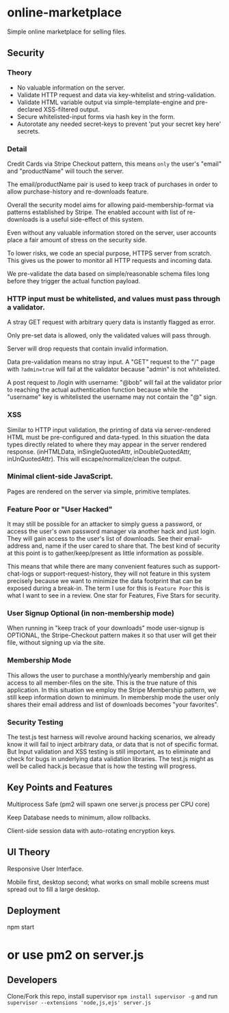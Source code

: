 # online-marketplace
Simple online marketplace for selling files.

## Security

### Theory

- No valuable information on the server.
- Validate HTTP request and data via key-whitelist and string-validation.
- Validate HTML variable output via simple-template-engine and pre-declared XSS-filtered output.
- Secure whitelisted-input forms via hash key in the form.
- Autorotate any needed secret-keys to prevent 'put your secret key here' secrets.

### Detail

Credit Cards via Stripe Checkout pattern, this means ```only``` the user's "email" and "productName" will touch the server.

The email/productName pair is used to keep track of purchases in order to allow purchase-history and re-downloads feature.

Overall the security model aims for allowing paid-membership-format via patterns established by Stripe.
The enabled account with list of re-downloads is a useful side-effect of this system.

Even without any valuable information stored on the server, user accounts place a fair amount of stress on the security side.

To lower risks, we code an special purpose, HTTPS server from scratch. This gives us the power to monitor all HTTP requests and incoming data.

We pre-validate the data based on simple/reasonable schema files long before they trigger the actual function payload.

### HTTP input must be whitelisted, and values must pass through a validator.

A stray GET request with arbitrary query data is instantly flagged as error.

Only pre-set data is allowed, only the validated values will pass through.

Server will drop requests that contain invalid information.

Data pre-validation means no stray input. A "GET" request to the "/" page with ```?admin=true``` will fail at the validator because "admin" is not whitelisted.

A post request to /login with username: "@bob" will fail at the validator prior to reaching the actual authentication function because while the "username" key is whitelisted the username may not contain the "@" sign.

### XSS

Similar to HTTP input validation, the printing of data via server-rendered HTML must be pre-configured and data-typed.
In this situation the data types directly related to where they may appear in the server rendered response.
(inHTMLData, inSingleQuotedAttr, inDoubleQuotedAttr, inUnQuotedAttr). This will escape/normalize/clean the output.

### Minimal client-side JavaScript.

Pages are rendered on the server via simple, primitive templates.

### Feature Poor or "User Hacked"

It may still be possible for an attacker to simply guess a password, or access the user's own password manager via another hack and just login. They will gain access to the user's list of downloads. See their email-address and, name if the user cared to share that. The best kind of security at this point is to gather/keep/present as little information as possible.

This means that while there are many convenient features such as support-chat-logs or support-request-history,
they will not feature in this system precisely because we want to minimize the data footprint that can be exposed
during a break-in. The term I use for this is ```Feature Poor``` this is what I want to see in a review. One star for Features,
Five Stars for security.

### User Signup Optional (in non-membership mode)

When running in "keep track of your downloads" mode user-signup is OPTIONAL, the Stripe-Checkout pattern makes it
so that user will get their file, without signing up via the site.

### Membership Mode

This allows the user to purchase a monthly/yearly membership and gain access to all member-files on the site. This is the true
nature of this application. In this situation we employ the Stripe Membership pattern, we still keep information down
to minimum. In membership mode the user only shares their email address and list of downloads becomes "your favorites".

### Security Testing

The test.js test harness will revolve around hacking scenarios, we already know it will fail to inject arbitrary data, or data that is not of specific format. But Input validation and XSS testing is still important, as to eliminate and check for bugs in underlying data validation libraries. The test.js might as well be called hack.js becasue that is
how the testing will progress.

## Key Points and Features

Multiprocess Safe (pm2 will spawn one server.js process per CPU core)

Keep Database needs to minimum, allow rollbacks.

Client-side session data with auto-rotating encryption keys.

## UI Theory

Responsive User Interface.

Mobile first, desktop second; what works on small mobile screens must spread out to fill a large desktop.

## Deployment

  npm start
  # or use pm2 on server.js

## Developers

Clone/Fork this repo, install supervisor ```npm install supervisor -g```
and run ```supervisor --extensions 'node,js,ejs' server.js```
